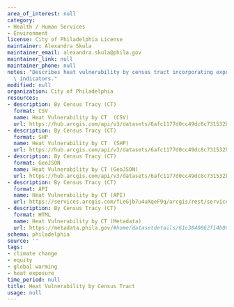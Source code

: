 ```yaml
---
area_of_interest: null
category:
- Health / Human Services
- Environment
license: City of Philadelphia License
maintainer: Alexandra Skula
maintainer_email: alexandra.skula@phila.gov
maintainer_link: null
maintainer_phone: null
notes: "Describes heat vulnerability by census tract incorporating exposure and sensitivity\
  \ indicators."
modified: null
organization: City of Philadelphia
resources:
- description: By Census Tracy (CT)
  format: CSV
  name: Heat Vulnerability by CT  (CSV)
  url: https://hub.arcgis.com/api/v3/datasets/6afc1177d0cc49dc8c731532b95ccd1f_0/downloads/data?format=csv&spatialRefId=2272&where=1%3D1
- description: By Census Tracy (CT)
  format: SHP
  name: Heat Vulnerability by CT  (SHP)
  url: https://hub.arcgis.com/api/v3/datasets/6afc1177d0cc49dc8c731532b95ccd1f_0/downloads/data?format=shp&spatialRefId=2272&where=1%3D1
- description: By Census Tracy (CT)
  format: GeoJSON
  name: Heat Vulnerability by CT (GeoJSON)
  url: https://hub.arcgis.com/api/v3/datasets/6afc1177d0cc49dc8c731532b95ccd1f_0/downloads/data?format=geojson&spatialRefId=4326&where=1%3D1
- description: By Census Tracy (CT)
  format: API
  name: Heat Vulnerability by CT (API)
  url: https://services.arcgis.com/fLeGjb7u4uXqeF9q/arcgis/rest/services/heat_vulnerability_ct/FeatureServer/0/query?outFields=*&where=1%3D1
- description: By Census Tracy (CT)
  format: HTML
  name: Heat Vulnerability by CT (Metadata)
  url: https://metadata.phila.gov/#home/datasetdetails/61c3840862f14b001e21e837/representationdetails/61c3840962f14b001e21e83b/
schema: philadelphia
source: ''
tags:
- climate change
- equity
- global warming
- heat exposure
time_period: null
title: Heat Vulnerability by Census Tract
usage: null
---
```

